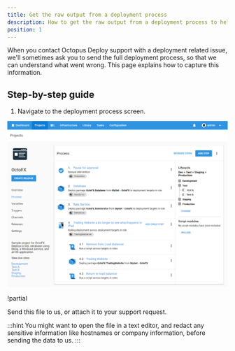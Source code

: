 ```yaml
---
title: Get the raw output from a deployment process
description: How to get the raw output from a deployment process to help the Octopus team resolve deployment related issues.
position: 1
---
```


When you contact Octopus Deploy support with a deployment related issue, we'll sometimes ask you to send the full deployment process, so that we can understand what went wrong. This page explains how to capture this information.

## Step-by-step guide

1. Navigate to the deployment process screen.  

  ![](deployment-process.png "width=500")

!partial <steps>

Send this file to us, or attach it to your support request.

:::hint
You might want to open the file in a text editor, and redact any sensitive information like hostnames or company information, before sending the data to us.
:::
